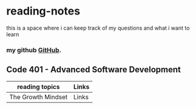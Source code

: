 # reading-notes
this is a space where i can keep track of my questions and what i want to learn
### **my github [GitHub](https://github.com/AnasNemrawi).**
## Code 401 - Advanced Software Development
| reading topics | Links                                                                                            |
|----------------|--------------------------------------------------------------------------------------------------|
| The Growth Mindset | Links                                                                                            |
